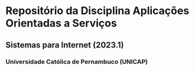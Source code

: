 # Repositório da Disciplina Aplicações Orientadas a Serviços

## Sistemas para Internet (2023.1)

### Universidade Católica de Pernambuco (UNICAP)
